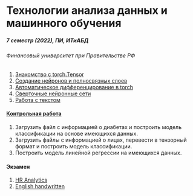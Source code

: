 # Технологии анализа данных и машинного обучения
##### 7 семестр (2022), ПИ, ИТиАБД 
###### Финансовый университет при Правительстве РФ

1. [Знакомство с torch.Tensor](1/1_ТАДиМО.ipynb)
2. [Создание нейронов и полносвязных слоев](2/2_ТАДиМО.ipynb)
3. [Автоматическое дифференцирование в torch](3/3_ТАДиМО.ipynb)
4. [Сверточные нейронные сети](4/4_ТАДиМО.ipynb)
5. [Работа с текстом](5/5_ТАДиМО.ipynb)

#### [Контрольная работа](кр/кр.ipynb)
1. Загрузить файл с информацией о диабетах и построить модель классификации на основе имеющихся данных.
2. Загрузить файлы c информацией о лицах, перевести в тензорный формат и построить модель классификации.
3. Построить модель линейной регрессии на имеющихся данных.

#### Экзамен
1. [HR Analytics](экзамен/hr_analytics.ipynb)
2. [English handwritten](экзамен/eng_handwritten.ipynb)

